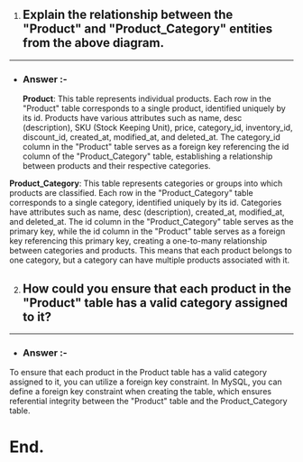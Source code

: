 1. ## Explain the relationship between the "Product" and "Product_Category" entities from the above diagram.

---

- ### Answer :-
  **Product**: This table represents individual products. Each row in the "Product" table corresponds to a single product, identified uniquely by its id. Products have various attributes such as name, desc (description), SKU (Stock Keeping Unit), price, category_id, inventory_id, discount_id, created_at, modified_at, and deleted_at. The category_id column in the "Product" table serves as a foreign key referencing the id column of the "Product_Category" table, establishing a relationship between products and their respective categories.

**Product_Category**: This table represents categories or groups into which products are classified. Each row in the "Product_Category" table corresponds to a single category, identified uniquely by its id. Categories have attributes such as name, desc (description), created_at, modified_at, and deleted_at. The id column in the "Product_Category" table serves as the primary key, while the id column in the "Product" table serves as a foreign key referencing this primary key, creating a one-to-many relationship between categories and products. This means that each product belongs to one category, but a category can have multiple products associated with it.

2. ## How could you ensure that each product in the "Product" table has a valid category assigned to it?

---

- ### Answer :-

To ensure that each product in the Product table has a valid category assigned to it, you can utilize a foreign key constraint. In MySQL, you can define a foreign key constraint when creating the table, which ensures referential integrity between the "Product" table and the Product_Category table.

# End.
